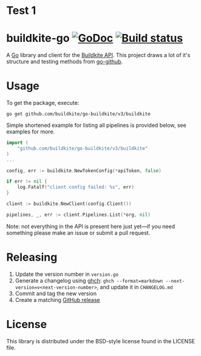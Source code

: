 # Test 1

# buildkite-go [![GoDoc](https://img.shields.io/badge/godoc-Reference-brightgreen.svg?style=flat)](http://godoc.org/github.com/buildkite/go-buildkite) [![Build status](https://badge.buildkite.com/b16a0d730b8732a1cfba06068f8450aa7cc4b2cf40eb6e6717.svg?branch=master)](https://buildkite.com/buildkite/go-buildkite)

A [Go](http://golang.org) library and client for the [Buildkite API](https://buildkite.com/docs/api). This project draws a lot of it's structure and testing methods from [go-github](https://github.com/google/go-github).

# Usage

To get the package, execute:

```
go get github.com/buildkite/go-buildkite/v3/buildkite
```

Simple shortened example for listing all pipelines is provided below, see examples for more.

```go
import (
    "github.com/buildkite/go-buildkite/v3/buildkite"
)
...

config, err := buildkite.NewTokenConfig(*apiToken, false)

if err != nil {
	log.Fatalf("client config failed: %s", err)
}

client := buildkite.NewClient(config.Client())

pipelines, _, err := client.Pipelines.List(*org, nil)

```

Note: not everything in the API is present here just yet—if you need something please make an issue or submit a pull request.

# Releasing

1. Update the version number in `version.go`
2. Generate a changelog using [ghch](https://github.com/Songmu/ghch): `ghch --format=markdown --next-version=v<next-version-number>`, and update it in `CHANGELOG.md`
3. Commit and tag the new version
4. Create a matching [GitHub release](https://github.com/buildkite/go-buildkite/releases)

# License

This library is distributed under the BSD-style license found in the LICENSE file.
